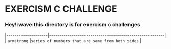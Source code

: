 <h1> EXERCISM C CHALLENGE </h1>
<h3> Hey!:wave:this directory is for exercism c challenges </h3>

|--------------------|--------------------------------------------------------|
| `armstrong`	     |`series of numbers that are same from both sides`       |

